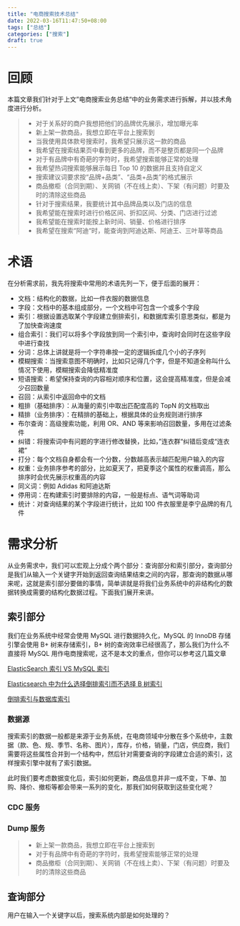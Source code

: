 ```yaml
---
title: "电商搜索技术总结"
date: 2022-03-16T11:47:50+08:00
tags: ["总结"]
categories: ["搜索"]
draft: true
---
```


# 回顾

本篇文章我们针对于上文”电商搜索业务总结“中的业务需求进行拆解，并以技术角度进行分析。

>- 对于关系好的商户我想把他们的品牌优先展示，增加曝光率
>- 新上架一款商品，我想立即在平台上搜索到
>- 当我使用具体款号搜索时，我希望只展示这一款的商品
>- 我希望在搜索结果页中看到更多的品牌，而不是整页都是同一个品牌
>- 对于有品牌中有奇葩的字符时，我希望搜索能够正常的处理
>- 我希望热词搜索能够展示每日 Top 10 的数据并且支持自定义
>- 搜索建议词要求按“品牌+品类”、“品类+品类”的格式展示
>- 商品撤柜（合同到期）、关网销（不在线上卖）、下架（有问题）时要及时的清除这些商品
>- 针对于搜索结果，我要统计其中品牌品类以及门店的信息
>- 我希望能在搜索时进行价格区间、折扣区间、分类、门店进行过滤
>- 我希望能在搜索时能按上新时间、销量、价格进行排序
>- 我希望在搜索“阿迪“时，能查询到阿迪达斯、阿迪王、三叶草等商品

# 术语

在分析需求前，我先将搜索中常用的术语先列一下，便于后面的展开：

- 文档：结构化的数据，比如一件衣服的数据信息
- 字段：文档中的基本组成部分，一个文档中可包含一个或多个字段
- 索引：根据设置选取某个字段建立倒排索引，和数据库索引意思类似，都是为了加快查询速度
- 组合索引：我们可以将多个字段放到同一个索引中，查询时会同时在这些字段中进行查找
- 分词：总体上讲就是将一个字符串按一定的逻辑拆成几个小的子序列
- 模糊搜索：当搜索意图不明确时，比如只记得几个字，但是不知道全称叫什么情况下使用，模糊搜索会降低精准度
- 短语搜索：希望保持查询的内容相对顺序和位置，这会提高精准度，但是会减少召回数量
- 召回：从索引中返回命中的文档
- 粗排（基础排序）：从海量的索引中取出匹配度高的 TopN 的文档取出 
- 精排（业务排序）：在精排的基础上，根据具体的业务规则进行排序
- 布尔查询：高级搜索功能，利用 OR、AND 等来影响召回数量，多用在过滤条件
- 纠错：将搜索词中有问题的字进行修改替换，比如，”连衣群“纠错后变成“连衣裙”
- 打分：每个文档自身都会有一个分数，分数越高表示越匹配用户输入的内容
- 权重：业务排序参考的部分，比如夏天了，把夏季这个属性的权重调高，那么排序时会优先展示权重高的内容
- 同义词：例如 Adidas 和阿迪达斯
- 停用词：在构建索引时要排除的内容，一般是标点、语气词等助词
- 统计：对查询结果的某个字段进行统计，比如 100 件衣服里是李宁品牌的有几件

# 需求分析

从业务需求中，我们可以宏观上分成个两个部分：查询部分和索引部分，查询部分是我们从输入一个关键字开始到返回查询结果结束之间的内容，那查询的数据从哪来呢，这就是索引部分要做的事情，简单讲就是将我们业务系统中的非结构化的数据转换成需要的结构化数据过程。下面我们展开来讲。

## 索引部分

我们在业务系统中经常会使用 MySQL 进行数据持久化，MySQL 的 InnoDB 存储引擎会使用 B+ 树来存储索引，B+ 树的查询效率已经很高了，那么我们为什么不直接将 MySQL 用作电商搜索呢，这不是本文的重点，但你可以参考这几篇文章

 [ElasticSearch 索引 VS MySQL 索引](https://crossoverjie.top/2020/08/24/elasticsearch/ElasticSearch%20VS%20MySQL/)

 [Elasticsearch 中为什么选择倒排索引而不选择 B 树索引](https://www.cnblogs.com/lonely-wolf/p/15464556.html)

 [倒排索引与数据库索引](https://www.jianshu.com/p/d54f33addaea)



### 数据源

搜索索引的数据一般都是来源于业务系统，在电商领域中分散在多个系统中，主数据（款、色、规、季节、名称、图片），库存，价格，销量，门店，供应商，我们需要将这些属性合并到一个结构中，然后针对需要查询的字段建立合适的索引，这样搜索引擎中就有了索引数据。

此时我们要考虑数据变化后，索引如何更新，商品信息并非一成不变，下单、加购、降价、撤柜等都会带来一系列的变化，那我们如何获取到这些变化呢？





### CDC 服务



### Dump 服务

> - 新上架一款商品，我想立即在平台上搜索到
> - 对于有品牌中有奇葩的字符时，我希望搜索能够正常的处理
> - 商品撤柜（合同到期）、关网销（不在线上卖）、下架（有问题）时要及时的清除这些商品

## 查询部分

用户在输入一个关键字以后，搜索系统内部是如何处理的？









